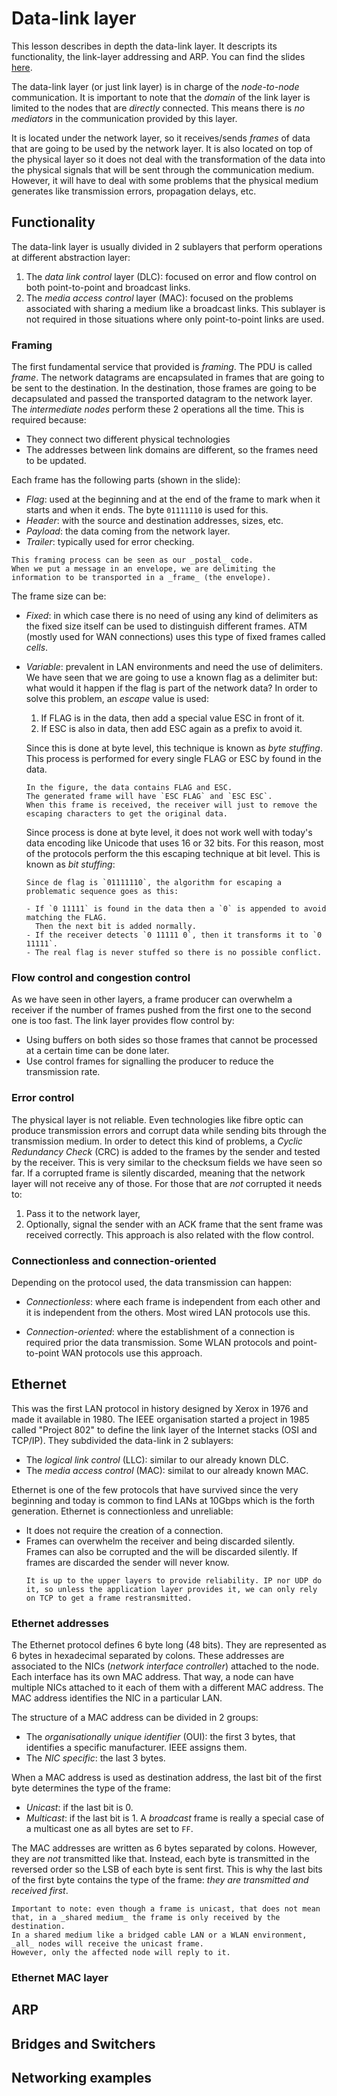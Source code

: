 # Data-link layer

This lesson describes in depth the data-link layer. It descripts its functionality, the link-layer addressing and ARP.
You can find the slides [here](slides/data-link.pdf).

The data-link layer (or just link layer) is in charge of the _node-to-node_ communication.
It is important to note that the _domain_ of the link layer is limited to the nodes that are _directly_ connected.
This means there is _no mediators_ in the communication provided by this layer.

It is located under the network layer, so it receives/sends _frames_ of data that are going to be used by the network layer.
It is also located on top of the physical layer so it does not deal with the transformation of the data into the physical signals that will be sent through the communication medium.
However, it will have to deal with some problems that the physical medium generates like transmission errors, propagation delays, etc.

## Functionality

The data-link layer is usually divided in 2 sublayers that perform operations at different abstraction layer:

1. The _data link control_ layer (DLC): focused on error and flow control on both point-to-point and broadcast links.
1. The _media access control_ layer (MAC): focused on the problems associated with sharing a medium like a broadcast links.
   This sublayer is not required in those situations where only point-to-point links are used.

### Framing

The first fundamental service that provided is _framing_.
The PDU is called _frame_. The network datagrams are encapsulated in frames that are going to be sent to the destination.
In the destination, those frames are going to be decapsulated and passed the transported datagram to the network layer.
The _intermediate nodes_ perform these 2 operations all the time.
This is required because:

- They connect two different physical technologies
- The addresses between link domains are different, so the frames need to be updated.

Each frame has the following parts (shown in the slide):

- _Flag_: used at the beginning and at the end of the frame to mark when it starts and when it ends.
  The byte `01111110` is used for this.
- _Header_: with the source and destination addresses, sizes, etc.
- _Payload_: the data coming from the network layer.
- _Trailer_: typically used for error checking.

```{note}
This framing process can be seen as our _postal_ code.
When we put a message in an envelope, we are delimiting the information to be transported in a _frame_ (the envelope).
```

The frame size can be:
- _Fixed_: in which case there is no need of using any kind of delimiters as the fixed size itself can be used to distinguish different frames.
  ATM (mostly used for WAN connections) uses this type of fixed frames called _cells_.
- _Variable_: prevalent in LAN environments and need the use of delimiters.
  We have seen that we are going to use a known flag as a delimiter but: what would it happen if the flag is part of the network data?
  In order to solve this problem, an _escape_ value is used:
  1. If FLAG is in the data, then add a special value ESC in front of it.
  1. If ESC is also in data, then add ESC again as a prefix to avoid it.

  Since this is done at byte level, this technique is known as _byte stuffing_.
  This process is performed for every single FLAG or ESC by found in the data.

  ```{note}
  In the figure, the data contains FLAG and ESC.
  The generated frame will have `ESC FLAG` and `ESC ESC`.
  When this frame is received, the receiver will just to remove the escaping characters to get the original data.
  ```
  Since process is done at byte level, it does not work well with today's data encoding like Unicode that uses 16 or 32 bits.
  For this reason, most of the protocols perform the this escaping technique at bit level. This is known as _bit stuffing_:
  ```{note}
  Since de flag is `01111110`, the algorithm for escaping a problematic sequence goes as this:

  - If `0 11111` is found in the data then a `0` is appended to avoid matching the FLAG.
    Then the next bit is added normally.
  - If the receiver detects `0 11111 0`, then it transforms it to `0 11111`.
  - The real flag is never stuffed so there is no possible conflict.
  ```

### Flow control and congestion control

As we have seen in other layers, a frame producer can overwhelm a receiver if the number of frames pushed from the first one to the second one is too fast.
The link layer provides flow control by:

- Using buffers on both sides so those frames that cannot be processed at a certain time can be done later.
- Use control frames for signalling the producer to reduce the transmission rate.

### Error control

The physical layer is not reliable.
Even technologies like fibre optic can produce transmission errors and corrupt data while sending bits through the transmission medium.
In order to detect this kind of problems, a _Cyclic Redundancy Check_ (CRC) is added to the frames by the sender and tested by the receiver.
This is very similar to the checksum fields we have seen so far.
If a corrupted frame is silently discarded, meaning that the network layer will not receive any of those.
For those that are _not_ corrupted it needs to:
1. Pass it to the network layer,
1. Optionally, signal the sender with an ACK frame that the sent frame was received correctly.
   This approach is also related with the flow control.

### Connectionless and connection-oriented

Depending on the protocol used, the data transmission can happen:

- _Connectionless_: where each frame is independent from each other and it is independent from the others.
  Most wired LAN protocols use this.

- _Connection-oriented_: where the establishment of a connection is required prior the data transmission.
  Some WLAN protocols and point-to-point WAN protocols use this approach.

## Ethernet

This was the first LAN protocol in history designed by Xerox in 1976 and made it available in 1980.
The IEEE organisation started a project in 1985 called "Project 802" to define the link layer of the Internet stacks (OSI and TCP/IP).
They subdivided the data-link in 2 sublayers:

- The _logical link control_ (LLC): similar to our already known DLC.
- The _media access control_ (MAC): similat to our already known MAC.

Ethernet is one of the few protocols that have survived since the very beginning and today is common to find LANs at 10Gbps which is the forth generation.
Ethernet is connectionless and unreliable:
- It does not require the creation of a connection.
- Frames can overwhelm the receiver and being discarded silently.
  Frames can also be corrupted and the will be discarded silently.
  If frames are discarded the sender will never know.
  ```{note}
  It is up to the upper layers to provide reliability. IP nor UDP do it, so unless the application layer provides it, we can only rely on TCP to get a frame restransmitted.
  ```

### Ethernet addresses

The Ethernet protocol defines 6 byte long (48 bits). They are represented as 6 bytes in hexadecimal separated by colons.
These addresses are associated to the NICs (_network interface controller_) attached to the node.
Each interface has its own MAC address. That way, a node can have multiple NICs attached to it each of them with a different MAC address.
The MAC address identifies the NIC in a particular LAN.

The structure of a MAC address can be divided in 2 groups:

- The _organisationally unique identifier_ (OUI): the first 3 bytes, that identifies a specific manufacturer.
  IEEE assigns them.
- The _NIC specific_: the last 3 bytes.

When a MAC address is used as destination address, the last bit of the first byte determines the type of the frame:
- _Unicast_: if the last bit is 0.
- _Multicast_: if the last bit is 1. A _broadcast_ frame is really a special case of a multicast one as all bytes are set to `FF`.


The MAC addresses are written as 6 bytes separated by colons.
However, they are _not_ transmitted like that.
Instead, each byte is transmitted in the reversed order so the LSB of each byte is sent first.
This is why the last bits of the first byte contains the type of the frame: _they are transmitted and received first_.

```{note}
Important to note: even though a frame is unicast, that does not mean that, in a _shared medium_ the frame is only received by the destination.
In a shared medium like a bridged cable LAN or a WLAN environment, _all_ nodes will receive the unicast frame.
However, only the affected node will reply to it.
```

### Ethernet MAC layer


## ARP

## Bridges and Switchers

## Networking examples
